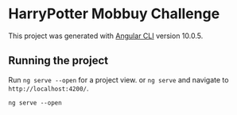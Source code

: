 # HarryPotter Mobbuy Challenge

This project was generated with [Angular CLI](https://github.com/angular/angular-cli) version 10.0.5.

## Running the project

Run `ng serve --open` for a project view. or `ng serve` and navigate to `http://localhost:4200/`.
```
ng serve --open
```
